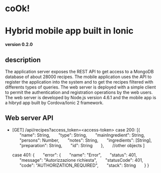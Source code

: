 # coOk!
Hybrid mobile app built in Ionic 
================================

**version 0.2.0** 

description
-----------

The application server exposes the REST API to get access to a MongoDB database of about 28000 recipes. The mobile application uses the API to register the application into the system and to get the recipes filtered with differents types of queries.
The web server is deployed with a simple client to permit the authentication and registration operations by the web users.
The web server is developed by Node.js version 4.6.1 and the mobile app is a hibryd app built by Cordova/Ionic 2 framework. 

Web server API
--------------

* [GET] /api/recipes?access_token=\<access-token\>
  case 200: [{
       &nbsp;&nbsp;&nbsp;&nbsp;&nbsp;&nbsp;"name": String,
       &nbsp;&nbsp;&nbsp;&nbsp;&nbsp;&nbsp;"type": String,
       &nbsp;&nbsp;&nbsp;&nbsp;&nbsp;&nbsp;"mainIngredient": String,
       &nbsp;&nbsp;&nbsp;&nbsp;&nbsp;&nbsp;"persons": Number,
       &nbsp;&nbsp;&nbsp;&nbsp;&nbsp;&nbsp;"notes": String,
       &nbsp;&nbsp;&nbsp;&nbsp;&nbsp;&nbsp;"ingredients": [String],
       &nbsp;&nbsp;&nbsp;&nbsp;&nbsp;&nbsp;"preparation": String,
       &nbsp;&nbsp;&nbsp;&nbsp;&nbsp;&nbsp;"id": String
     &nbsp;&nbsp;&nbsp;&nbsp;&nbsp;&nbsp;},
     &nbsp;&nbsp;&nbsp;&nbsp;&nbsp;&nbsp;//other objects
  ]
  
  case 401: {
  	&nbsp;&nbsp;&nbsp;&nbsp;&nbsp;&nbsp;"error": {
    &nbsp;&nbsp;&nbsp;&nbsp;&nbsp;&nbsp;"name": "Error",
    &nbsp;&nbsp;&nbsp;&nbsp;&nbsp;&nbsp;"status": 401,
    &nbsp;&nbsp;&nbsp;&nbsp;&nbsp;&nbsp;"message": "Autorizzazione richiesta",
    &nbsp;&nbsp;&nbsp;&nbsp;&nbsp;&nbsp;"statusCode": 401,
    &nbsp;&nbsp;&nbsp;&nbsp;&nbsp;&nbsp;"code": "AUTHORIZATION_REQUIRED",
    &nbsp;&nbsp;&nbsp;&nbsp;&nbsp;&nbsp;"stack": String
  &nbsp;&nbsp;&nbsp;&nbsp;&nbsp;&nbsp;}
}

 
